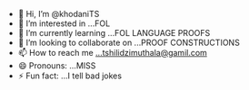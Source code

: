 - 👋 Hi, I’m @khodaniTS
- 👀 I’m interested in ...FOL
- 🌱 I’m currently learning ...FOL LANGUAGE PROOFS
- 💞️ I’m looking to collaborate on ...PROOF CONSTRUCTIONS
- 📫 How to reach me ...tshilidzimuthala@gamil.com
- 😄 Pronouns: ...MISS
- ⚡ Fun fact: ...I tell bad jokes

<!---
khodaniTS/khodaniTS is a ✨ special ✨ repository because its `README.md` (this file) appears on your GitHub profile.
You can click the Preview link to take a look at your changes.
--->
